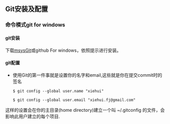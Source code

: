 ## Git安装及配置
### 命令模式git for windows
#### git安装
 下载[msysGit](https://code.google.com/p/msysgit/downloads/list)或github For windows，依照提示进行安装。
#### git配置
* 使用Git的第一件事就是设置你的名字和email,这些就是你在提交commit时的签名

      $ git config --global user.name "xiehui"
      
      $ git config --global user.email "xiehui.fj@gmail.com"

这样的设置会在你的主目录(home directory)建立一个叫 ~/.gitconfig 的文件，会影响此用户建立的每个项目.


